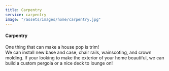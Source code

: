 ```yaml
---
title: Carpentry
service: carpentry
image: "/assets/images/home/carpentry.jpg"
---
```


#### Carpentry

One thing that can make a house pop is trim! <br />
We can install new base and case, chair rails, wainscoting, and crown molding.
If your looking to make the exterior of your home beautiful,
we can build a custom pergola or a nice deck to lounge on!
